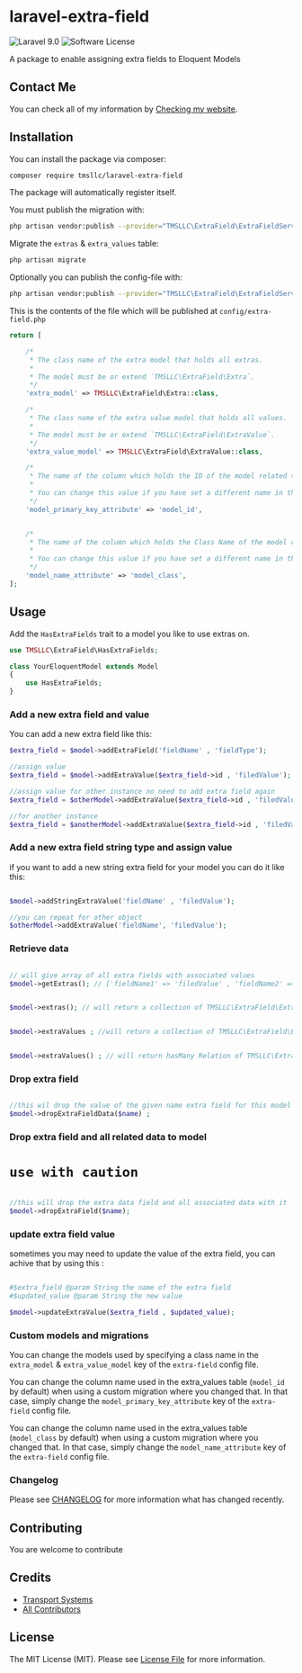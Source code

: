 # laravel-extra-field

![Laravel 9.0](https://img.shields.io/badge/Laravel-9.0-f4645f.svg)
![Software License](https://img.shields.io/badge/license-MIT-brightgreen.svg?style=flat-square)

A package to enable assigning extra fields to Eloquent Models

## Contact Me

You can check all of my information
by [Checking my website](https://transport-system.com/).

## Installation

You can install the package via composer:

``` bash
composer require tmsllc/laravel-extra-field
```

The package will automatically register itself.

You must publish the migration with:

```bash
php artisan vendor:publish --provider="TMSLLC\ExtraField\ExtraFieldServiceProvider" --tag="migrations"
```

Migrate the `extras` & `extra_values` table:

```bash
php artisan migrate
```

Optionally you can publish the config-file with:

```bash
php artisan vendor:publish --provider="TMSLLC\ExtraField\ExtraFieldServiceProvider" --tag="config"
```

This is the contents of the file which will be published at `config/extra-field.php`

```php
return [

    /*
     * The class name of the extra model that holds all extras.
     *
     * The model must be or extend `TMSLLC\ExtraField\Extra`.
     */
    'extra_model' => TMSLLC\ExtraField\Extra::class,

    /*
     * The class name of the extra value model that holds all values.
     *
     * The model must be or extend `TMSLLC\ExtraField\ExtraValue`.
     */
    'extra_value_model' => TMSLLC\ExtraField\ExtraValue::class,

    /*
     * The name of the column which holds the ID of the model related to the extra values.
     *
     * You can change this value if you have set a different name in the migration for the extra_values table.
     */
    'model_primary_key_attribute' => 'model_id',


    /*
     * The name of the column which holds the Class Name of the model related to the extras.
     *
     * You can change this value if you have set a different name in the migration for the extras table.
     */
    'model_name_attribute' => 'model_class',
];
```

## Usage

Add the `HasExtraFields` trait to a model you like to use extras on.

```php
use TMSLLC\ExtraField\HasExtraFields;

class YourEloquentModel extends Model
{
    use HasExtraFields;
}
```

### Add a new extra field and value

You can add a new extra field like this:

```php
$extra_field = $model->addExtraField('fieldName' , 'fieldType');

//assign value
$extra_field = $model->addExtraValue($extra_field->id , 'filedValue');

//assign value for other instance no need to add extra field again
$extra_field = $otherModel->addExtraValue($extra_field->id , 'filedValue');

//for another instance
$extra_field = $anotherModel->addExtraValue($extra_field->id , 'filedValue');
```

### Add a new extra field string type and assign value

if you want to add a new string extra field for your model you can do it like this:

```php

$model->addStringExtraValue('fieldName' , 'filedValue');

//you can repeat for other object
$otherModel->addExtraValue('fieldName', 'filedValue');

```

### Retrieve data

```php

// will give array of all extra fields with associated values
$model->getExtras(); // ['fieldName1' => 'filedValue' , 'fieldName2' => 'filedValue']


$model->extras(); // will return a collection of TMSLLC\ExtraField\Extra


$model->extraValues ; //will return a collection of TMSLLC\ExtraField\ExtraValue


$model->extraValues() ; // will return hasMany Relation of TMSLLC\ExtraField\ExtraValue
```


### Drop extra field
```php

//this wil drop the value of the given name extra field for this model
$model->dropExtraFieldData($name) ;
```

### Drop extra field and all related data to model
# `use with caution`
```php

//this will drop the extra data field and all associated data with it
$model->dropExtraField($name);
```


### update extra field value
sometimes you may need to update the value of the extra field, you can achive that by using this :
```php

#$extra_field @param String the name of the extra field
#$updated_value @param String the new value

$model->updateExtraValue($extra_field , $updated_value);
```


### Custom models and migrations

You can change the models used by specifying a class name in the `extra_model` & `extra_value_model` key of
the `extra-field` config file.

You can change the column name used in the extra_values table (`model_id` by default) when using a custom migration
where you
changed that. In that case, simply change the `model_primary_key_attribute` key of the `extra-field` config file.

You can change the column name used in the extra_values table (`model_class` by default) when using a custom migration
where you
changed that. In that case, simply change the `model_name_attribute` key of the `extra-field` config file.

### Changelog

Please see [CHANGELOG](CHANGELOG.md) for more information what has changed recently.

## Contributing

You are welcome to contribute

## Credits

- [Transport Systems](https://github.com/tmsllc)
- [All Contributors](../../contributors)

## License

The MIT License (MIT). Please see [License File](LICENSE) for more information.

